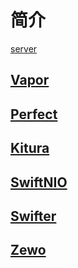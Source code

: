 # 简介
[server](https://swift.org/server/)

## [Vapor](https://vapor.codes/)

## [Perfect](https://www.perfect.org/)

## [Kitura](http://www.kitura.dev/)

## [SwiftNIO](apple.github.io/swift-nio/)

## [Swifter](https://github.com/httpswift/swifter)

## [Zewo](http://zewo.io/)